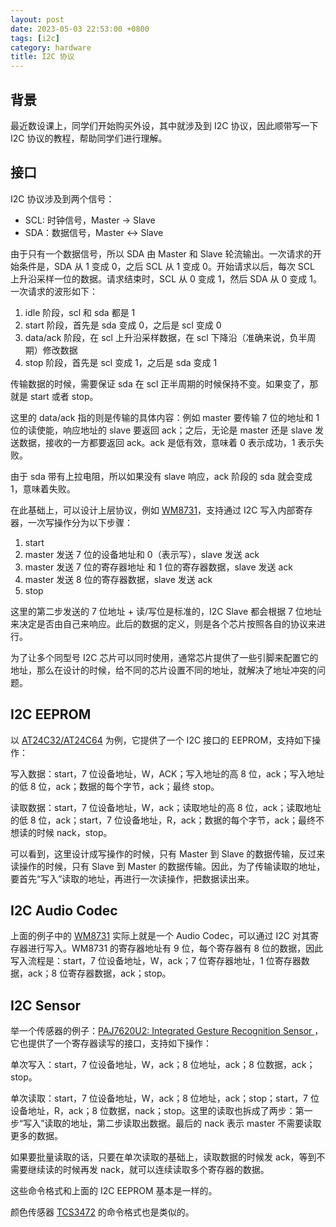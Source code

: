 ```yaml
---
layout: post
date: 2023-05-03 22:53:00 +0800
tags: [i2c]
category: hardware
title: I2C 协议
---
```


## 背景

最近数设课上，同学们开始购买外设，其中就涉及到 I2C 协议，因此顺带写一下 I2C 协议的教程，帮助同学们进行理解。

## 接口

I2C 协议涉及到两个信号：

- SCL: 时钟信号，Master -> Slave
- SDA：数据信号，Master <-> Slave

由于只有一个数据信号，所以 SDA 由 Master 和 Slave 轮流输出。一次请求的开始条件是，SDA 从 1 变成 0，之后 SCL 从 1 变成 0。开始请求以后，每次 SCL 上升沿采样一位的数据。请求结束时，SCL 从 0 变成 1，然后 SDA 从 0 变成 1。一次请求的波形如下：

<script type="WaveDrom">
{
  signal:
    [
      { name: "clk", wave: "p........|......."},
      { name: "scl", wave: "1.0101010|.101..."},
      { name: "sda", wave: "10....1..|0....1."},
      { name: "i2c", wave: "34.5.....|6.7....", data: ["idle", "start", "data", "ack", "stop"]},
    ]
}
</script>

1. idle 阶段，scl 和 sda 都是 1
2. start 阶段，首先是 sda 变成 0，之后是 scl 变成 0
3. data/ack 阶段，在 scl 上升沿采样数据，在 scl 下降沿（准确来说，负半周期）修改数据
4. stop 阶段，首先是 scl 变成 1，之后是 sda 变成 1

传输数据的时候，需要保证 sda 在 scl 正半周期的时候保持不变。如果变了，那就是 start 或者 stop。

这里的 data/ack 指的则是传输的具体内容：例如 master 要传输 7 位的地址和 1 位的读使能，响应地址的 slave 要返回 ack；之后，无论是 master 还是 slave 发送数据，接收的一方都要返回 ack。ack 是低有效，意味着 0 表示成功，1 表示失败。

由于 sda 带有上拉电阻，所以如果没有 slave 响应，ack 阶段的 sda 就会变成 1，意味着失败。

在此基础上，可以设计上层协议，例如 [WM8731](http://cdn.sparkfun.com/datasheets/Dev/Arduino/Shields/WolfsonWM8731.pdf)，支持通过 I2C 写入内部寄存器，一次写操作分为以下步骤：

1. start
2. master 发送 7 位的设备地址和 0（表示写），slave 发送 ack
3. master 发送 7 位的寄存器地址 和 1 位的寄存器数据，slave 发送 ack
4. master 发送 8 位的寄存器数据，slave 发送 ack
5. stop

这里的第二步发送的 7 位地址 + 读/写位是标准的，I2C Slave 都会根据 7 位地址来决定是否由自己来响应。此后的数据的定义，则是各个芯片按照各自的协议来进行。

为了让多个同型号 I2C 芯片可以同时使用，通常芯片提供了一些引脚来配置它的地址，那么在设计的时候，给不同的芯片设置不同的地址，就解决了地址冲突的问题。

## I2C EEPROM

以 [AT24C32/AT24C64](https://ww1.microchip.com/downloads/en/devicedoc/doc0336.pdf) 为例，它提供了一个 I2C 接口的 EEPROM，支持如下操作：

写入数据：start，7 位设备地址，W，ACK；写入地址的高 8 位，ack；写入地址的低 8 位，ack；数据的每个字节，ack；最终 stop。

读取数据：start，7 位设备地址，W，ack；读取地址的高 8 位，ack；读取地址的低 8 位，ack；start，7 位设备地址，R，ack；数据的每个字节，ack；最终不想读的时候 nack，stop。

可以看到，这里设计成写操作的时候，只有 Master 到 Slave 的数据传输，反过来读操作的时候，只有 Slave 到 Master 的数据传输。因此，为了传输读取的地址，要首先“写入”读取的地址，再进行一次读操作，把数据读出来。

## I2C Audio Codec

上面的例子中的 [WM8731](http://cdn.sparkfun.com/datasheets/Dev/Arduino/Shields/WolfsonWM8731.pdf) 实际上就是一个 Audio Codec，可以通过 I2C 对其寄存器进行写入。WM8731 的寄存器地址有 9 位，每个寄存器有 8 位的数据，因此写入流程是：start，7 位设备地址，W，ack；7 位寄存器地址，1 位寄存器数据，ack；8 位寄存器数据，ack；stop。

## I2C Sensor

举一个传感器的例子：[PAJ7620U2: Integrated Gesture Recognition Sensor ](https://m5stack.oss-cn-shenzhen.aliyuncs.com/resource/docs/datasheet/unit/gesture/paj7620u2_datasheet.pdf)，它也提供了一个寄存器读写的接口，支持如下操作：

单次写入：start，7 位设备地址，W，ack；8 位地址，ack；8 位数据，ack；stop。

单次读取：start，7 位设备地址，W，ack；8 位地址，ack；stop；start，7 位设备地址，R，ack；8 位数据，nack；stop。这里的读取也拆成了两步：第一步“写入”读取的地址，第二步读取出数据。最后的 nack 表示 master 不需要读取更多的数据。

如果要批量读取的话，只要在单次读取的基础上，读取数据的时候发 ack，等到不需要继续读的时候再发 nack，就可以连续读取多个寄存器的数据。

这些命令格式和上面的 I2C EEPROM 基本是一样的。

颜色传感器 [TCS3472](https://cdn-shop.adafruit.com/datasheets/TCS34725.pdf) 的命令格式也是类似的。
